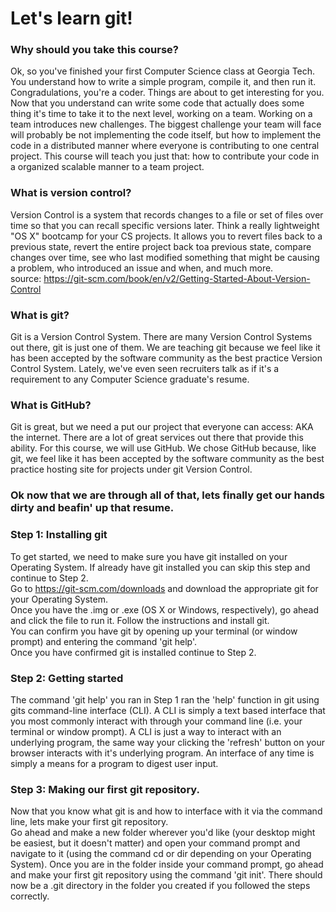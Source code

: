 # Let's learn git!  

### Why should you take this course?
Ok, so you've finished your first Computer Science class at Georgia Tech. You understand how to write a simple program, compile it, and then run it. Congradulations, you're a coder. Things are about to get interesting for you. Now that you understand can write some code that actually does some thing it's time to take it to the next level, working on a team. Working on a team introduces new challenges. The biggest challenge your team will face will probably be not implementing the code itself, but how to implement the code in a distributed manner where everyone is contributing to one central project. This course will teach you just that: how to contribute your code in a organized scalable manner to a team project.

### What is version control?
Version Control is a system that records changes to a file or set of files over time so that you can recall specific versions later. Think a really lightweight "OS X" bootcamp for your CS projects. It allows you to revert files back to a previous state, revert the entire project back toa  previous state, compare changes over time, see who last modified something that might be causing a problem, who introduced an issue and when, and much more.   
source: https://git-scm.com/book/en/v2/Getting-Started-About-Version-Control

### What is git?
Git is a Version Control System. There are many Version Control Systems out there, git is just one of them. We are teaching git because we feel like it has been accepted by the software community as the best practice Version Control System. Lately, we've even seen recruiters talk as if it's a requirement to any Computer Science graduate's resume.

### What is GitHub?
Git is great, but we need a put our project that everyone can access: AKA the internet. There are a lot of great services out there that provide this ability. For this course, we will use GitHub. We chose GitHub because, like git, we feel like it has been accepted by the software community as the best practice hosting site for projects under git Version Control.

### Ok now that we are through all of that, lets finally get our hands dirty and beafin' up that resume.  

### Step 1: Installing git  
To get started, we need to make sure you have git installed on your Operating System. If already have git installed you can skip this step and continue to Step 2.  
Go to https://git-scm.com/downloads and download the appropriate git for your Operating System.  
Once you have the .img or .exe (OS X or Windows, respectively), go ahead and click the file to run it. Follow the instructions and install git.  
You can confirm you have git by opening up your terminal (or window prompt) and entering the command 'git help'.  
Once you have confirmed git is installed continue to Step 2.

### Step 2: Getting started
The command 'git help' you ran in Step 1 ran the 'help' function in git using gits command-line interface (CLI). A CLI is simply a text based interface that you most commonly interact with through your command line (i.e. your terminal or window prompt). A CLI is just a way to interact with an underlying program, the same way your clicking the 'refresh' button on your browser interacts with it's underlying program. An interface of any time is simply a means for a program to digest user input. 

### Step 3: Making our first git repository.
Now that you know what git is and how to interface with it via the command line, lets make your first git repository.  
Go ahead and make a new folder wherever you'd like (your desktop might be easiest, but it doesn't matter) and open your command prompt and navigate to it (using the command cd or dir depending on your Operating System). Once you are in the folder inside your command prompt, go ahead and make your first git repository using the command 'git init'. There should now be a .git directory in the folder you created if you followed the steps correctly.  
